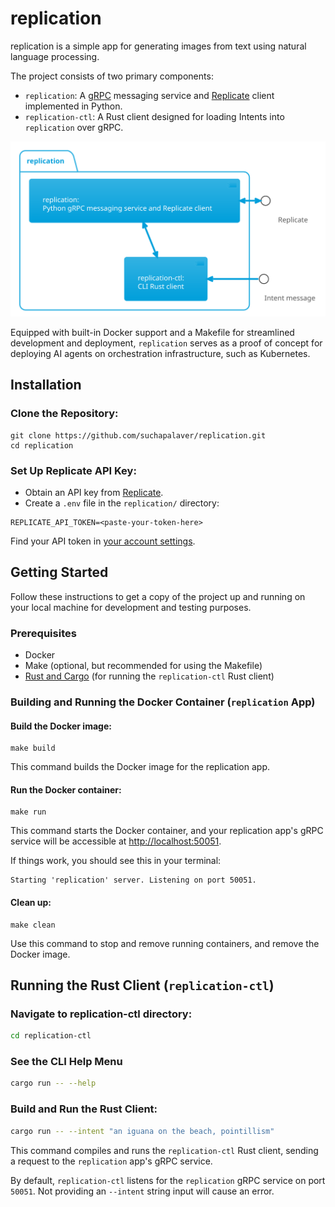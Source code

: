 # replication

replication is a simple app for generating images from text using natural language processing. 

The project consists of two primary components:

- `replication`: A [gRPC](https://grpc.io/) messaging service and [Replicate](https://replicate.com/)
  client implemented in Python.
- `replication-ctl`: A Rust client designed for loading Intents into `replication` over gRPC.

![`replication` design diagram](design.svg)

Equipped with built-in Docker support and a Makefile for streamlined development
and deployment, `replication` serves as a proof of concept for deploying AI agents on
orchestration infrastructure, such as Kubernetes.

## Installation

### Clone the Repository:

```terminal
git clone https://github.com/suchapalaver/replication.git
cd replication
```

### Set Up Replicate API Key:

- Obtain an API key from [Replicate](https://replicate.com/).
- Create a `.env` file in the `replication/` directory:

```env
REPLICATE_API_TOKEN=<paste-your-token-here>
```

Find your API token in [your account settings](https://replicate.com/account/api-tokens).

## Getting Started

Follow these instructions to get a copy of the project up and running on your
local machine for development and testing purposes.

### Prerequisites

- Docker
- Make (optional, but recommended for using the Makefile)
- [Rust and Cargo](https://www.rust-lang.org/tools/install) (for running the `replication-ctl` Rust client)

### Building and Running the Docker Container (`replication` App)

#### Build the Docker image:

```terminal
make build
```

This command builds the Docker image for the replication app.

#### Run the Docker container:

```terminal
make run
```

This command starts the Docker container, and your replication app's gRPC service
will be accessible at [http://localhost:50051](http://localhost:50051).

If things work, you should see this in your terminal:

```terminal
Starting 'replication' server. Listening on port 50051.
```

#### Clean up:

```terminal
make clean
```

Use this command to stop and remove running containers, and remove the
Docker image.

## Running the Rust Client (`replication-ctl`)

### Navigate to replication-ctl directory:

```bash
cd replication-ctl
```

### See the CLI Help Menu

```bash
cargo run -- --help
```

### Build and Run the Rust Client:

```bash
cargo run -- --intent "an iguana on the beach, pointillism"
```

This command compiles and runs the `replication-ctl` Rust client, sending a
request to the `replication` app's gRPC service.

By default, `replication-ctl` listens for the `replication` gRPC service on port
`50051`. Not providing an `--intent` string input will cause an error.
